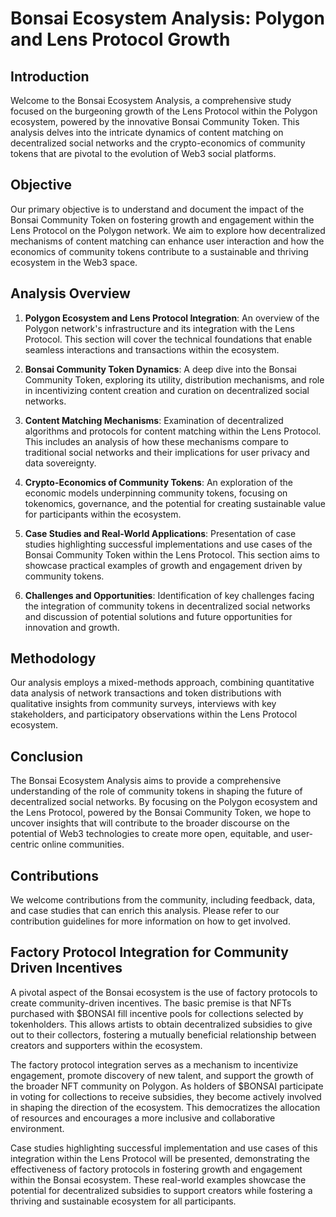 # Bonsai Ecosystem Analysis: Polygon and Lens Protocol Growth

## Introduction

Welcome to the Bonsai Ecosystem Analysis, a comprehensive study focused on the burgeoning growth of the Lens Protocol within the Polygon ecosystem, powered by the innovative Bonsai Community Token. This analysis delves into the intricate dynamics of content matching on decentralized social networks and the crypto-economics of community tokens that are pivotal to the evolution of Web3 social platforms.

## Objective

Our primary objective is to understand and document the impact of the Bonsai Community Token on fostering growth and engagement within the Lens Protocol on the Polygon network. We aim to explore how decentralized mechanisms of content matching can enhance user interaction and how the economics of community tokens contribute to a sustainable and thriving ecosystem in the Web3 space.

## Analysis Overview

1. **Polygon Ecosystem and Lens Protocol Integration**: An overview of the Polygon network's infrastructure and its integration with the Lens Protocol. This section will cover the technical foundations that enable seamless interactions and transactions within the ecosystem.

2. **Bonsai Community Token Dynamics**: A deep dive into the Bonsai Community Token, exploring its utility, distribution mechanisms, and role in incentivizing content creation and curation on decentralized social networks.

3. **Content Matching Mechanisms**: Examination of decentralized algorithms and protocols for content matching within the Lens Protocol. This includes an analysis of how these mechanisms compare to traditional social networks and their implications for user privacy and data sovereignty.

4. **Crypto-Economics of Community Tokens**: An exploration of the economic models underpinning community tokens, focusing on tokenomics, governance, and the potential for creating sustainable value for participants within the ecosystem.

5. **Case Studies and Real-World Applications**: Presentation of case studies highlighting successful implementations and use cases of the Bonsai Community Token within the Lens Protocol. This section aims to showcase practical examples of growth and engagement driven by community tokens.

6. **Challenges and Opportunities**: Identification of key challenges facing the integration of community tokens in decentralized social networks and discussion of potential solutions and future opportunities for innovation and growth.

## Methodology

Our analysis employs a mixed-methods approach, combining quantitative data analysis of network transactions and token distributions with qualitative insights from community surveys, interviews with key stakeholders, and participatory observations within the Lens Protocol ecosystem.

## Conclusion

The Bonsai Ecosystem Analysis aims to provide a comprehensive understanding of the role of community tokens in shaping the future of decentralized social networks. By focusing on the Polygon ecosystem and the Lens Protocol, powered by the Bonsai Community Token, we hope to uncover insights that will contribute to the broader discourse on the potential of Web3 technologies to create more open, equitable, and user-centric online communities.

## Contributions

We welcome contributions from the community, including feedback, data, and case studies that can enrich this analysis. Please refer to our contribution guidelines for more information on how to get involved.

## Factory Protocol Integration for Community Driven Incentives

A pivotal aspect of the Bonsai ecosystem is the use of factory protocols to create community-driven incentives. The basic premise is that NFTs purchased with $BONSAI fill incentive pools for collections selected by tokenholders. This allows artists to obtain decentralized subsidies to give out to their collectors, fostering a mutually beneficial relationship between creators and supporters within the ecosystem.

The factory protocol integration serves as a mechanism to incentivize engagement, promote discovery of new talent, and support the growth of the broader NFT community on Polygon. As holders of $BONSAI participate in voting for collections to receive subsidies, they become actively involved in shaping the direction of the ecosystem. This democratizes the allocation of resources and encourages a more inclusive and collaborative environment.

Case studies highlighting successful implementation and use cases of this integration within the Lens Protocol will be presented, demonstrating the effectiveness of factory protocols in fostering growth and engagement within the Bonsai ecosystem. These real-world examples showcase the potential for decentralized subsidies to support creators while fostering a thriving and sustainable ecosystem for all participants.